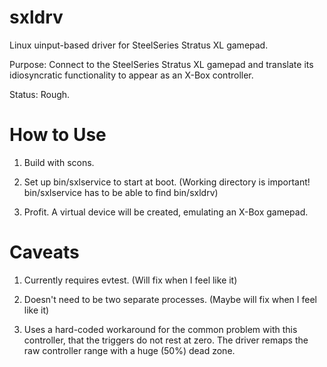 # sxldrv
Linux uinput-based driver for SteelSeries Stratus XL gamepad.

Purpose: Connect to the SteelSeries Stratus XL gamepad and translate its idiosyncratic functionality to appear as an X-Box controller.

Status: Rough.

# How to Use

1. Build with scons.

2. Set up bin/sxlservice to start at boot. (Working directory is important! bin/sxlservice has to be able to find bin/sxldrv)

3. Profit. A virtual device will be created, emulating an X-Box gamepad.

# Caveats

1. Currently requires evtest. (Will fix when I feel like it)

2. Doesn't need to be two separate processes. (Maybe will fix when I feel like it)

3. Uses a hard-coded workaround for the common problem with this controller, that the triggers do not rest at zero. The driver remaps the raw controller range with a huge (50%) dead zone.

